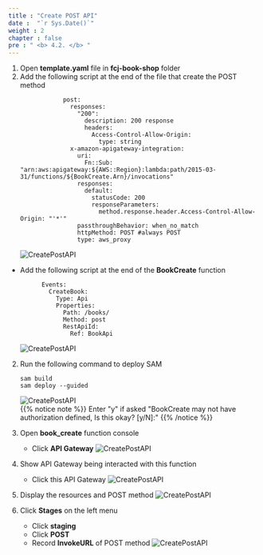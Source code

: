 ```yaml
---
title : "Create POST API"
date :  "`r Sys.Date()`" 
weight : 2
chapter : false
pre : " <b> 4.2. </b> "
---
```

1. Open **template.yaml** file in **fcj-book-shop** folder
2. Add the following script at the end of the file that create the POST method
      ```
                  post:
                    responses:
                      "200":
                        description: 200 response
                        headers:
                          Access-Control-Allow-Origin:
                            type: string
                    x-amazon-apigateway-integration:
                      uri:
                        Fn::Sub: "arn:aws:apigateway:${AWS::Region}:lambda:path/2015-03-31/functions/${BookCreate.Arn}/invocations"
                      responses:
                        default:
                          statusCode: 200
                          responseParameters:
                            method.response.header.Access-Control-Allow-Origin: "'*'"
                      passthroughBehavior: when_no_match
                      httpMethod: POST #always POST
                      type: aws_proxy
      ```
      ![CreatePostAPI](/images/1/60.png?&width=90pc)

- Add the following script at the end of the **BookCreate** function
    ```
          Events:
            CreateBook:
              Type: Api
              Properties:
                Path: /books/
                Method: post
                RestApiId:
                  Ref: BookApi
    ```
    ![CreatePostAPI](/images/1/61.png?&width=90pc)

2. Run the following command to deploy SAM
    ```
    sam build
    sam deploy --guided
    ```
    ![CreatePostAPI](/images/1/62.png?&width=90pc)   
{{% notice note %}}
Enter "y" if asked "BookCreate may not have authorization defined, Is this okay? [y/N]:"
{{% /notice %}}

3. Open **book_create** function console
    - Click **API Gateway**
    ![CreatePostAPI](/images/1/63.png?&width=90pc)

4. Show API Gateway being interacted with this function
    - Click this API Gateway
    ![CreatePostAPI](/images/1/64.png?&width=90pc)

5. Display the resources and POST method
    ![CreatePostAPI](/images/1/65.png?&width=90pc)

6. Click **Stages** on the left menu
    - Click **staging**
    - Click **POST**
    - Record **InvokeURL** of POST method
    ![CreatePostAPI](/images/1/66.png?&width=90pc)






